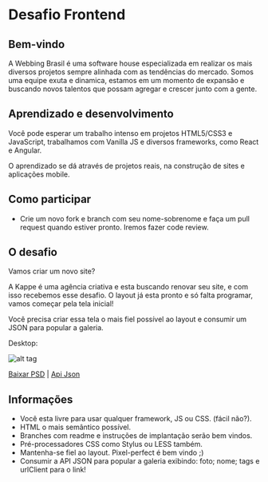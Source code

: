 # Desafio Frontend

## Bem-vindo

A Webbing Brasil é uma software house especializada em realizar os mais diversos projetos sempre alinhada com as tendências do mercado.
Somos uma equipe exuta e dinamica, estamos em um momento de expansão e buscando novos talentos que possam agregar e crescer junto com a gente.

## Aprendizado e desenvolvimento

Você pode esperar um trabalho intenso em projetos HTML5/CSS3 e JavaScript, trabalhamos com Vanilla JS e diversos frameworks, como React e Angular. 

O aprendizado se dá através de projetos reais, na construção de sites e aplicações mobile.

## Como participar

* Crie um novo fork e branch com seu nome-sobrenome e faça um pull request quando estiver pronto. Iremos fazer code review.

## O desafio

Vamos criar um novo site? 

A Kappe é uma agência criativa e esta buscando renovar seu site, e com isso recebemos esse desafio. 
O layout já esta pronto e só falta programar, vamos começar pela tela inicial!

Você precisa criar essa tela o mais fiel possível ao layout e consumir um JSON para popular a galeria.

Desktop:

![alt tag](https://s3.us-east-2.amazonaws.com/webbingbrasil/PSD_Home.jpg)

[Baixar PSD](https://s3.us-east-2.amazonaws.com/webbingbrasil/Home.psd) | [Api Json](http://www.mocky.io/v2/5be35d6a2f00006b00ca2319)

## Informações

* Você esta livre para usar qualquer framework, JS ou CSS. (fácil não?).
* HTML o mais semântico possível.
* Branches com readme e instruções de implantação serão bem vindos.
* Pré-processadores CSS como Stylus ou LESS também.
* Mantenha-se fiel ao layout. Pixel-perfect é bem vindo ;)
* Consumir a API JSON para popular a galeria exibindo: foto; nome; tags e urlClient para o link!